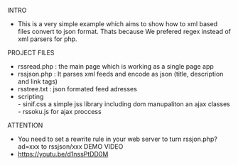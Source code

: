 
INTRO 
- This is a very simple example which aims to show how to xml based files convert to json format. Thats because We prefered regex  instead of xml parsers for php.


PROJECT FILES
- rssread.php 	: the main page which is working as a single page app
- rssjson.php 	: It parses  xml feeds and encode as json (title, description and link tags)
- rsstree.txt 	: json formated feed adresses
- scripting 	 
        - sinif.css a simple jss library including dom manupaliton an ajax classes
        - rssoku.js for ajax proccess

ATTENTION 
- You need to set a rewrite rule in your web server to turn rssjon.php?ad=xxx to rssjson/xxx
DEMO VIDEO
- https://youtu.be/d1nssPtDD0M
